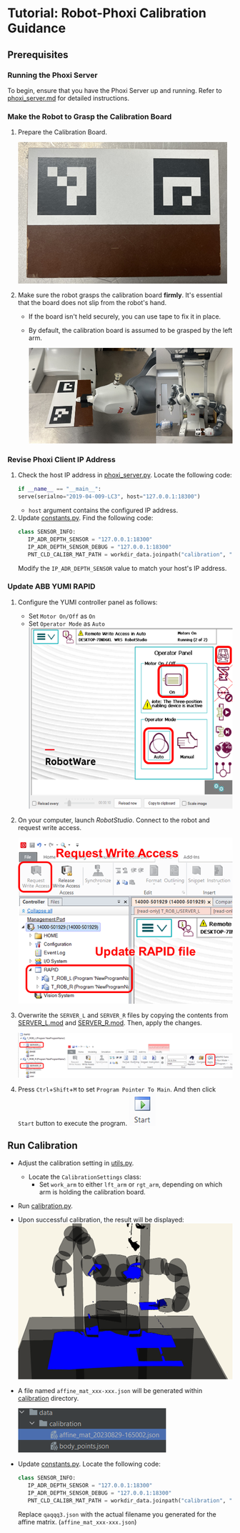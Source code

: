 # Tutorial: Robot-Phoxi Calibration Guidance

## Prerequisites
### Running the Phoxi Server
To begin, ensure that you have the Phoxi Server up and running. Refer to [phoxi_server.md](phoxi_server.md) for detailed instructions.

### Make the Robot to Grasp the Calibration Board
1. Prepare the Calibration Board.

    ![img_7.png](img_7.png)

2. Make sure the robot grasps the calibration board **firmly**. It's essential that the board does not slip from the robot's hand.
    - If the board isn't held securely, you can use tape to fix it in place.
    - By default, the calibration board is assumed to be grasped by the left arm.
   
         ![img_9.png](img_9.png)

### Revise Phoxi Client IP Address
1. Check the host IP address in [phoxi_server.py](..%2Fdrivers%2Frpc%2Fphoxi%2Fphoxi_server.py). Locate the following code:
    ```Python
   if __name__ == "__main__":
    serve(serialno="2019-04-009-LC3", host="127.0.0.1:18300")
   ```
   - `host` argument contains the configured IP address.
2. Update [constants.py](..%2Fhuri%2Fcore%2Fconstants.py). Find the following code:
    ```Python
   class SENSOR_INFO:
       IP_ADR_DEPTH_SENSOR = "127.0.0.1:18300"
       IP_ADR_DEPTH_SENSOR_DEBUG = "127.0.0.1:18300"
       PNT_CLD_CALIBR_MAT_PATH = workdir_data.joinpath("calibration", "qaqqq3.json")
   ```
   Modify the `IP_ADR_DEPTH_SENSOR` value to match your host's IP address.

### Update ABB YUMI RAPID
1. Configure the YUMI controller panel as follows:
    - Set `Motor On/Off` as `On`
    - Set `Operator Mode` as `Auto`
    ![img.png](img.png)

2. On your computer, launch *RobotStudio*. Connect to the robot and request write access.

    ![img_2.png](img_2.png)
3. Overwrite the `SERVER_L` and `SERVER_R` files by copying the contents from [SERVER_L.mod](..%2Fdrivers%2Fyumi%2FSERVER_L.mod)
    and [SERVER_R.mod](..%2Fdrivers%2Fyumi%2FSERVER_R.mod).
    Then, apply the changes.
    
    ![img_4.png](img_4.png)

4. Press `Ctrl`+`Shift`+`M` to set `Program Pointer To Main`. And then click `Start` button to execute the program. ![img_6.png](img_6.png)

## Run Calibration

- Adjust the calibration setting in [utils.py](..%2Fhuri%2Fvision%2Fcalibration%2Futils.py).
    - Locate the `CalibrationSettings` class:
      - Set `work_arm` to either `lft_arm` or `rgt_arm`, depending on which arm is holding the calibration board.
- Run [calibration.py](..%2Fhuri%2Fvision%2Fcalibration%2Fcalibration.py).
- Upon successful calibration, the result will be displayed:
    ![img_10.png](img_10.png)

- A file named `affine_mat_xxx-xxx.json` will be generated within [calibration](..%2Fhuri%2Fdata%2Fcalibration) directory.

    ![img_13.png](img_13.png)

- Update [constants.py](..%2Fhuri%2Fcore%2Fconstants.py). Locate the following code:
    ```Python
   class SENSOR_INFO:
       IP_ADR_DEPTH_SENSOR = "127.0.0.1:18300"
       IP_ADR_DEPTH_SENSOR_DEBUG = "127.0.0.1:18300"
       PNT_CLD_CALIBR_MAT_PATH = workdir_data.joinpath("calibration", "qaqqq3.json")
   ```
    Replace `qaqqq3.json` with the actual filename you generated for the affine matrix. (`affine_mat_xxx-xxx.json`) 



    
    
